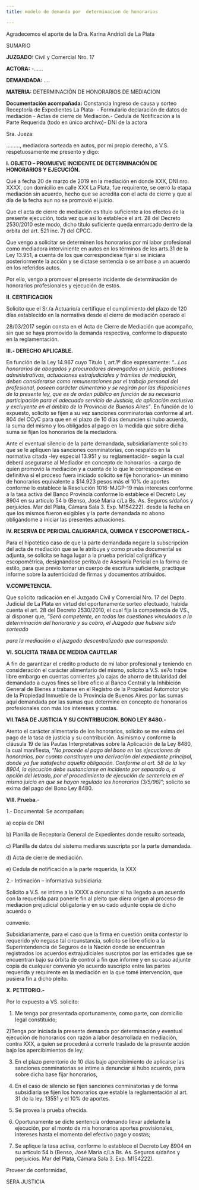 ```yaml
---
title: modelo de demanda por  determinacion de honorarios

---
```

Agradecemos el aporte de la Dra. Karina Andrioli de La Plata

SUMARIO

**JUZGADO:** Civil y Comercial Nro. 17

**ACTORA:** -……

**DEMANDADA:** ….

**MATERIA:** DETERMINACIÒN DE HONORARIOS DE MEDIACION

**Documentación acompañada:** Constancia Ingreso de causa y sorteo Receptoría de Expedientes La Plata- - Formulario declaración de datos de mediación - Actas de cierre de Mediación.- Cedula de Notificación a la Parte Requerida (todo en único archivo)- DNI de la actora

Sra. Jueza:

………, mediadora sorteada en autos, por mi propio derecho, a V.S. respetuosamente me presento y digo:

**I. OBJETO – PROMUEVE INCIDENTE DE DETERMINACIÓN DE HONORARIOS Y EJECUCIÓN.**

Qué a fecha 20 de marzo de 2019 en la mediación en donde XXX, DNI nro. XXXX, con domicilio en calle XXX La Plata, fue requirente, se cerró la etapa mediación sin acuerdo, hecho que se acredita con el acta de cierre y que al día de la fecha aun no se promovió el juicio.

Que el acta de cierre de mediación es título suficiente a los efectos de la presente ejecución, toda vez que así lo establece el art. 28 del Decreto 2530/2010 este modo, dicho título suficiente queda enmarcado dentro de la órbita del art. 521 inc. 7) del CPCC.

Que vengo a solicitar se determinen los honorarios por mi labor profesional como mediadora interviniente en autos en los términos de los arts.31 de la Ley 13.951, a cuenta de los que correspondiese fijar si se iniciara posteriormente la acción y se dictase sentencia o se arribase a un acuerdo en los referidos autos.

Por ello, vengo a promover el presente incidente de determinación de honorarios profesionales y ejecución de estos.

**II**. **CERTIFICACION**

Solicito que el Sr./a Actuario/a certifique el cumplimiento del plazo de 120 días establecido en la normativa desde el cierre de mediación operado el

28/03/2017 según consta en el Acta de Cierre de Mediación que acompaño, sin que se haya promovido la demanda respectiva, conforme lo dispuesto en la reglamentación.

**III.- DERECHO APLICABLE.**

En función de la Ley 14.967 cuyo Título I, art.1º dice expresamente: _“…Los honorarios de abogados y procuradores devengados en juicio, gestiones administrativas, actuaciones extrajudiciales y trámites de mediación, deben considerarse como remuneraciones por el trabajo personal del profesional, poseen carácter alimentario y se regirán por las disposiciones de la presente ley, que es de orden público en función de su necesaria participación para el adecuado servicio de Justicia, de aplicación exclusiva y excluyente en el ámbito de la Provincia de Buenos Aires”_. En función de lo expuesto, solicito se fijen a su vez sanciones conminatorias conforme al art. 804 del CCyC para que en el plazo de 10 días denuncien si hubo acuerdo, la suma del mismo y los obligados al pago en la medida que sobre dicha suma se fijan los honorarios de la mediadora.

Ante el eventual silencio de la parte demandada, subsidiariamente solicito que se le apliquen las sanciones conminatorias, con respaldo en la normativa citada -ley especial 13.951 y su reglamentación- según la cual deberá asegurarse al Mediador en concepto de honorarios -a cargo de quien promovió la mediación y a cuenta de lo que le correspondiese en definitiva si el proceso fuera iniciado solicito se fije honorarios- un mínimo de honorarios equivalente a $14.923 pesos más el 10% de aportes conforme lo establece la Resolución 1016-MJGP-19 más intereses conforme a la tasa activa del Banco Provincia conforme lo establece el Decreto Ley 8904 en su artículo 54 b (Benso, José María c/La Bs. As. Seguros s/daños y perjuicios. Mar del Plata, Cámara Sala 3. Exp. M154222). desde la fecha en que los mismos fueron exigibles y la parte demandada no abono obligándome a iniciar las presentes actuaciones.

**IV. RESERVA DE PERICIAL CALIGRAFICA, QUIMICA Y ESCOPOMETRICA.-**

Para el hipotético caso de que la parte demandada negare la subscripción del acta de mediación que se le atribuye y como prueba documental se adjunta, se solicita se haga lugar a la prueba pericial caligráfica y escopométrica, designándose perito/a de Asesoría Pericial en la forma de estilo, para que previo tomar un cuerpo de escritura suficiente, practique informe sobre la autenticidad de firmas y documentos atribuidos.

**V.COMPETENCIA.**

Que solicito radicación en el Juzgado Civil y Comercial Nro. 17 del Depto. Judicial de La Plata en virtud del oportunamente sorteo efectuado, habida cuenta el art. 28 del Decreto 2530/2010, el cual fija la competencia de VS., al disponer que, _”Será competente, en todas las cuestiones vinculadas a la determinación del honorario y su cobro, el Juzgado que hubiere sido sorteado_

_para la mediación o el juzgado descentralizado que corresponda._

**VI. SOLICITA TRABA DE MEDIDA CAUTELAR**

A fin de garantizar el crédito producto de mi labor profesional y teniendo en consideración el carácter alimentario del mismo, solicito a V.S. se7o trabe libre embargo en cuentas corrientes y/o cajas de ahorro de titularidad del demandado a cuyos fines se libre oficio al Banco Central y la Inhibición General de Bienes a trabarse en el Registro de la Propiedad Automotor y/o de la Propiedad Inmueble de la Provincia de Buenos Aires por las sumas aquí demandada por las sumas que determine en concepto de honorarios profesionales con más los intereses y costas.

**VII.TASA DE JUSTICIA Y SU CONTRIBUCION. BONO LEY 8480.-**

Atento el carácter alimentario de los honorarios, solicito se me exima del pago de la tasa de justicia y su contribución. Asimismo y conforme la cláusula 19 de las Pautas Interpretativas sobre la Aplicación de la Ley 8480, la cual manifiesta, “_No procede el pago del bono en las ejecuciones de honorarios, por cuanto constituyen una derivación del expediente principal, donde ya fue satisfecha aquella obligación. Conforme al art. 58 de la ley 8904, la ejecución debe sustanciarse en incidente por separado o, a opción del letrado, por el procedimiento de ejecución de sentencia en el mismo juicio en que se hayan regulado los honorarios (3/5/96)_”; solicito se exima del pago del Bono Ley 8480.

**VIII. Prueba**.-

1\.- Documental: Se acompañan:

a) copia de DNI

b) Planilla de Receptoría General de Expedientes donde resulto sorteada,

c) Planilla de datos del sistema mediares suscripta por la parte demandada.

d) Acta de cierre de mediación.

e) Cedula de notificación a la parte requerida, la XXX

2\.- Intimación – informativa subsidiaria:

Solicito a V.S. se intime a la XXXX a denunciar si ha llegado a un acuerdo con la requerida para ponerle fin al pleito que diera origen al proceso de mediación prejudicial obligatoria y en su cado adjunte copia de dicho acuerdo o

convenio.

Subsidiariamente, para el caso que la firma en cuestión omita contestar lo requerido y/o negase tal circunstancia, solicito se libre oficio a la Superintendencia de Seguros de la Nación donde se encuentran registrados los acuerdos extrajudiciales suscriptos por las entidades que se encuentran bajo su órbita de control a fin que informe y en su caso adjunte copia de cualquier convenio y/o acuerdo suscripto entre las partes requerida y requirente en la mediación en la que tomé intervención, que pusiera fin a dicho pleito.

**X. PETITORIO.-**

Por lo expuesto a VS. solicito:

1) Me tenga por presentada oportunamente, como parte, con domicilio legal constituido;

2)Tenga por iniciada la presente demanda por determinación y eventual ejecución de honorarios con razón a labor desarrollada en mediación, contra XXX, a quien se procederá a correrle traslado de la presente acción bajo los apercibimientos de ley;

3) En el plazo perentorio de 10 días bajo apercibimiento de aplicarse las sanciones conminatorias se intime a denunciar si hubo acuerdo, para sobre dicha base fijar honorarios,

4) En el caso de silencio se fijen sanciones conminatorias y de forma subsidiaria se fijen los honorarios que estable la reglamentación al art. 31 de la ley. 13551 y el 10% de aportes.

5) Se provea la prueba ofrecida.

6) Oportunamente se dicte sentencia ordenando llevar adelante la ejecución, por el monto de mis honorarios aportes provisionales, intereses hasta el momento del efectivo pago y costas;

7) Se aplique la tasa activa, conforme lo establece el Decreto Ley 8904 en su artículo 54 b (Benso, José María c/La Bs. As. Seguros s/daños y perjuicios. Mar del Plata, Cámara Sala 3. Exp. M154222).

Proveer de conformidad,

SERA JUSTICIA